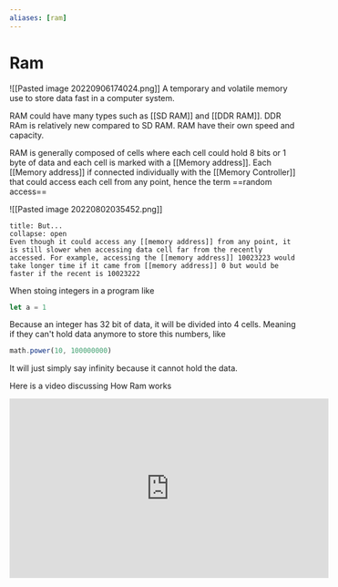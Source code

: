 ```yaml
---
aliases: [ram]
---
```

# Ram
![[Pasted image 20220906174024.png]]
A temporary and volatile memory use to store data fast in a computer system.

RAM could have many types such as [[SD RAM]] and [[DDR RAM]]. DDR RAm is relatively new compared to SD RAM.  RAM have their own speed and capacity. 


RAM is generally composed of cells where each cell could hold 8 bits or 1 byte of data and each cell is marked with a [[Memory address]]. Each [[Memory address]] if connected individually with the [[Memory Controller]] that could access each cell from any point, hence the term ==random access== 

![[Pasted image 20220802035452.png]]
```ad-Attention
title: But...
collapse: open
Even though it could access any [[memory address]] from any point, it is still slower when accessing data cell far from the recently accessed. For example, accessing the [[memory address]] 10023223 would take longer time if it came from [[memory address]] 0 but would be faster if the recent is 10023222
```

When stoing integers in a program like
```js
let a = 1
```

Because an integer has 32 bit of data, it will be divided into 4 cells.  Meaning if they can't hold data anymore to store this numbers, like
```js
math.power(10, 100000000)
```

It will just simply say infinity because it cannot hold the data. 

Here is a video discussing How Ram works
<iframe width="560" height="315" src="https://www.youtube.com/embed/fpnE6UAfbtU" title="YouTube video player" frameborder="0" allow="accelerometer; autoplay; clipboard-write; encrypted-media; gyroscope; picture-in-picture" allowfullscreen></iframe>
